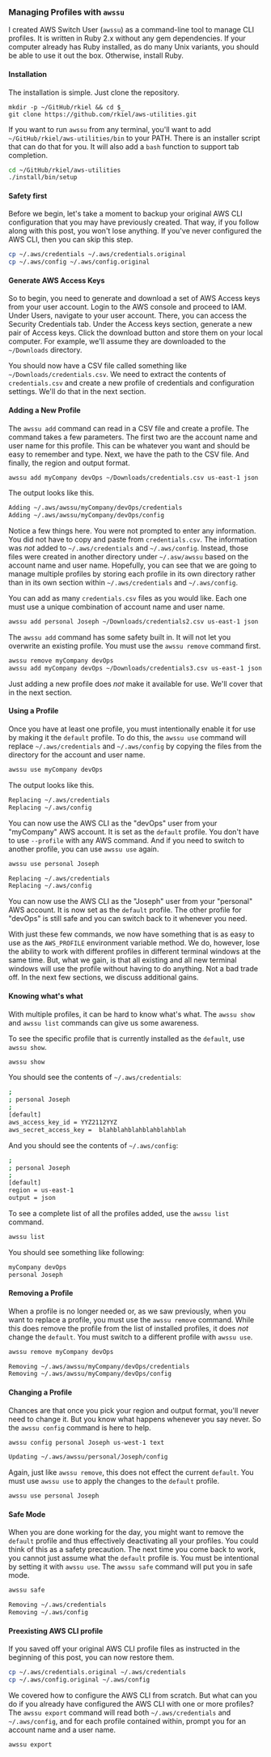 ### Managing Profiles with `awssu`

I created AWS Switch User (`awssu`) as a command-line tool to manage CLI profiles. It is written in Ruby 2.x without any gem dependencies. If your computer already has Ruby installed, as do many Unix variants, you should be able to use it out the box. Otherwise, install Ruby.

#### Installation

The installation is simple. Just clone the repository.

```
mkdir -p ~/GitHub/rkiel && cd $_
git clone https://github.com/rkiel/aws-utilities.git
```

If you want to run `awssu` from any terminal, you'll want to add `~/GitHub/rkiel/aws-utilities/bin` to your PATH. There is an installer script that can do that for you. It will also add a `bash` function to support tab completion.

```bash
cd ~/GitHub/rkiel/aws-utilities
./install/bin/setup
```

#### Safety first

Before we begin, let's take a moment to backup your original AWS CLI configuration that you may have previously created. That way, if you follow along with this post, you won't lose anything. If you've never configured the AWS CLI, then you can skip this step.

```bash
cp ~/.aws/credentials ~/.aws/credentials.original
cp ~/.aws/config ~/.aws/config.original
```

#### Generate AWS Access Keys

So to begin, you need to generate and download a set of AWS Access keys from your user account. Login to the AWS console and proceed to IAM. Under Users, navigate to your user account. There, you can access the Security Credentials tab. Under the Access keys section, generate a new pair of Access keys. Click the download button and store them on your local computer. For example, we'll assume they are downloaded to the `~/Downloads` directory.

You should now have a CSV file called something like `~/Downloads/credentials.csv`. We need to extract the contents of `credentials.csv` and create a new profile of credentials and configuration settings. We'll do that in the next section.

#### Adding a New Profile

The `awssu add` command can read in a CSV file and create a profile. The command takes a few parameters. The first two are the account name and user name for this profile. This can be whatever you want and should be easy to remember and type. Next, we have the path to the CSV file. And finally, the region and output format.

```bash
awssu add myCompany devOps ~/Downloads/credentials.csv us-east-1 json
```

The output looks like this.

```bash
Adding ~/.aws/awssu/myCompany/devOps/credentials
Adding ~/.aws/awssu/myCompany/devOps/config
```

Notice a few things here. You were not prompted to enter any information. You did not have to copy and paste from `credentials.csv`. The information was _not_ added to `~/.aws/credentials` and `~/.aws/config`. Instead, those files were created in another directory under `~/.asw/awssu` based on the account name and user name. Hopefully, you can see that we are going to manage multiple profiles by storing each profile in its own directory rather than in its own section within `~/.aws/credentials` and `~/.aws/config`.

You can add as many `credentials.csv` files as you would like. Each one must use a unique combination of account name and user name.

```bash
awssu add personal Joseph ~/Downloads/credentials2.csv us-east-1 json
```

The `awssu add` command has some safety built in. It will not let you overwrite an existing profile. You must use the `awssu remove` command first.

```bash
awssu remove myCompany devOps
awssu add myCompany devOps ~/Downloads/credentials3.csv us-east-1 json
```

Just adding a new profile does _not_ make it available for use. We'll cover that in the next section.

#### Using a Profile

Once you have at least one profile, you must intentionally enable it for use by making it the `default` profile. To do this, the `awssu use` command will replace `~/.aws/credentials` and `~/.aws/config` by copying the files from the directory for the account and user name.

```bash
awssu use myCompany devOps
```

The output looks like this.

```bash
Replacing ~/.aws/credentials
Replacing ~/.aws/config
```

You can now use the AWS CLI as the "devOps" user from your "myCompany" AWS account. It is set as the `default` profile. You don't have to use `--profile` with any AWS command. And if you need to switch to another profile, you can use `awssu use` again.

```bash
awssu use personal Joseph

Replacing ~/.aws/credentials
Replacing ~/.aws/config
```

You can now use the AWS CLI as the "Joseph" user from your "personal" AWS account. It is now set as the `default` profile. The other profile for "devOps" is still safe and you can switch back to it whenever you need.

With just these few commands, we now have something that is as easy to use as the `AWS_PROFILE` environment variable method. We do, however, lose the ability to work with different profiles in different terminal windows at the same time. But, what we gain, is that all existing and all new terminal windows will use the profile without having to do anything. Not a bad trade off. In the next few sections, we discuss additional gains.

#### Knowing what's what

With multiple profiles, it can be hard to know what's what. The `awssu show` and `awssu list` commands can give us some awareness.

To see the specific profile that is currently installed as the `default`, use `awssu show`.

```bash
awssu show
```

You should see the contents of `~/.aws/credentials`:

```bash
;
; personal Joseph
;
[default]
aws_access_key_id = YYZ2112YYZ
aws_secret_access_key =  blahblahblahblahblahblah
```

And you should see the contents of `~/.aws/config`:

```bash
;
; personal Joseph
;
[default]
region = us-east-1
output = json
```

To see a complete list of all the profiles added, use the `awssu list` command.

```bash
awssu list
```

You should see something like following:

```bash
myCompany devOps
personal Joseph
```

#### Removing a Profile

When a profile is no longer needed or, as we saw previously, when you want to replace a profile, you must use the `awssu remove` command. While this does remove the profile from the list of installed profiles, it does _not_ change the `default`. You must switch to a different profile with `awssu use`.

```bash
awssu remove myCompany devOps
```

```bash
Removing ~/.aws/awssu/myCompany/devOps/credentials
Removing ~/.aws/awssu/myCompany/devOps/config
```

#### Changing a Profile

Chances are that once you pick your region and output format, you'll never need to change it. But you know what happens whenever you say never. So the `awssu config` command is here to help.

```bash
awssu config personal Joseph us-west-1 text

Updating ~/.aws/awssu/personal/Joseph/config
```

Again, just like `awssu remove`, this does not effect the current `default`. You must use `awssu use` to apply the changes to the `default` profile.

```bash
awssu use personal Joseph
```

#### Safe Mode

When you are done working for the day, you might want to remove the `default` profile and thus effectively deactivating all your profiles. You could think of this as a safety precaution. The next time you come back to work, you cannot just assume what the `default` profile is. You must be intentional by setting it with `awssu use`. The `awssu safe` command will put you in safe mode.

```bash
awssu safe

Removing ~/.aws/credentials
Removing ~/.aws/config
```

#### Preexisting AWS CLI profile

If you saved off your original AWS CLI profile files as instructed in the beginning of this post, you can now restore them.

```bash
cp ~/.aws/credentials.original ~/.aws/credentials
cp ~/.aws/config.original ~/.aws/config
```

We covered how to configure the AWS CLI from scratch. But what can you do if you already have configured the AWS CLI with one or more profiles? The `awssu export` command will read both `~/.aws/credentials` and `~/.aws/config`, and for each profile contained within, prompt you for an account name and a user name.

```bash
awssu export
```
